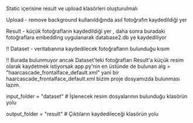 Static içerisine result ve upload klasörleri oluşturulmalı

Upload - remove background kullanıldığında asıl fotoğrafın kaydedildiği yer

Result - küçük fotoğrafların kaydedildiği yer , daha sonra buradaki fotoğraflara embedding uygulanarak database2.db ye kaydediliyor

!! Dataset - veritabanına kaydedilecek fotoğrafların bulunduğu kısım

!! Burada bulunmuyor ancak Dataset'teki fotoğrafları Result'a küçük resim olarak kaydetmek istiyorsak app.py'nin en üstünde de bulunan  alg = "haarcascade_frontalface_default.xml" yani bir haarcascade_frontalface_default.xml bizim proje dosyamızda bulunması lazım.


input_folder = "dataset"   # İşlenecek resim dosyalarının bulunduğu klasörün yolu

output_folder = "result"   # Çıktıların kaydedileceği klasörün yolu
